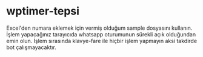 # wptimer-tepsi
Excel'den numara eklemek için vermiş olduğum sample dosyasını kullanın.
İşlem yapacağınız tarayıcıda whatsapp oturumunun sürekli açık olduğundan emin olun.
İşlem sırasında klavye-fare ile hiçbir işlem yapmayın aksi takdirde bot çalışmayacaktır.

 
